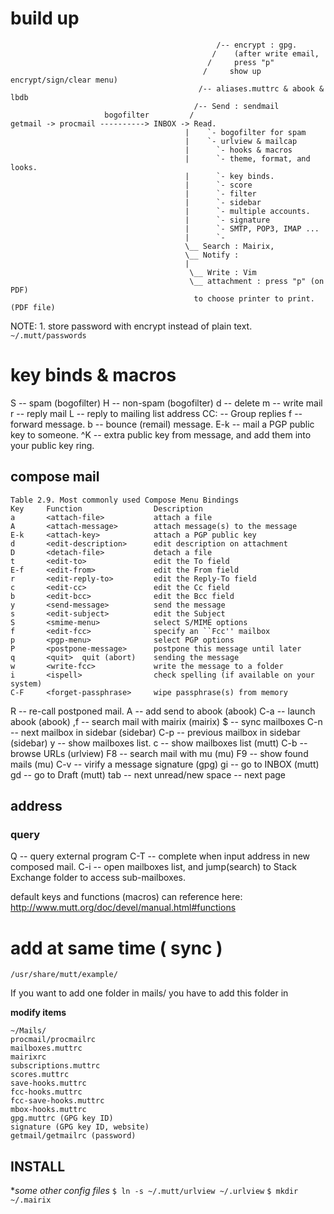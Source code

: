 # build up
                                                  /-- encrypt : gpg.
                                                 /    (after write email,
                                                /     press "p"
                                               /     show up encrypt/sign/clear menu)
                                              /-- aliases.muttrc & abook & lbdb
                                             /-- Send : sendmail
                         bogofilter         /
    getmail -> procmail ----------> INBOX -> Read.
                                           |    `- bogofilter for spam
                                           |    `- urlview & mailcap
                                           |      `- hooks & macros
                                           |      `- theme, format, and looks.
                                           |      `- key binds.
                                           |      `- score
                                           |      `- filter
                                           |      `- sidebar
                                           |      `- multiple accounts.
                                           |      `- signature
                                           |      `- SMTP, POP3, IMAP ...
                                           |      `-
                                           \__ Search : Mairix,
                                           \__ Notify :
                                           |
                                            \__ Write : Vim
                                            \__ attachment : press "p" (on PDF)
                                             to choose printer to print. (PDF file)

NOTE:
    1. store password with encrypt instead of plain text.
        `~/.mutt/passwords`


# key binds & macros
S -- spam (bogofilter)
H -- non-spam (bogofilter)
d -- delete
m -- write mail
r -- reply mail
L -- reply to mailing list address
CC:  -- Group replies
f -- forward message.
b -- bounce (remail) message.
E-k -- mail a PGP public key to someone.
^K -- extra public key from message, and add them into your public key ring.
## compose mail
    Table 2.9. Most commonly used Compose Menu Bindings
    Key 	Function 	            Description
    a 	    <attach-file> 	        attach a file
    A 	    <attach-message> 	    attach message(s) to the message
    E-k 	<attach-key> 	        attach a PGP public key
    d 	    <edit-description> 	    edit description on attachment
    D 	    <detach-file> 	        detach a file
    t 	    <edit-to> 	            edit the To field
    E-f 	<edit-from> 	        edit the From field
    r 	    <edit-reply-to> 	    edit the Reply-To field
    c 	    <edit-cc> 	            edit the Cc field
    b 	    <edit-bcc> 	            edit the Bcc field
    y 	    <send-message> 	        send the message
    s 	    <edit-subject> 	        edit the Subject
    S 	    <smime-menu> 	        select S/MIME options
    f 	    <edit-fcc> 	            specify an ``Fcc'' mailbox
    p 	    <pgp-menu> 	            select PGP options
    P 	    <postpone-message> 	    postpone this message until later
    q 	    <quit> 	quit (abort)    sending the message
    w 	    <write-fcc> 	        write the message to a folder
    i 	    <ispell> 	            check spelling (if available on your system)
    C-F 	<forget-passphrase> 	wipe passphrase(s) from memory
R -- re-call postponed mail.
A -- add send to abook (abook)
C-a -- launch abook (abook)
,f -- search mail with mairix (mairix)
$ -- sync mailboxes
C-n -- next mailbox in sidebar (sidebar)
C-p -- previous mailbox in sidebar (sidebar)
y -- show mailboxes list.
c -- show mailboxes list (mutt)
C-b -- browse URLs (urlview)
F8 -- search mail with mu (mu)
F9 -- show found mails (mu)
C-v -- virify a message signature (gpg)
gi -- go to INBOX (mutt)
gd -- go to Draft (mutt)
tab -- next unread/new
space -- next page
## address
### query
Q -- query external program
C-T -- complete when input address in new composed mail.
C-i -- open mailboxes list, and jump(search) to Stack Exchange folder to access
sub-mailboxes.

default keys and functions (macros) can reference here:
http://www.mutt.org/doc/devel/manual.html#functions

# add at same time ( sync )

`/usr/share/mutt/example/`

If you want to add one folder in mails/
you have to add this folder in

**modify items**

    ~/Mails/
    procmail/procmailrc
    mailboxes.muttrc
    mairixrc
    subscriptions.muttrc
    scores.muttrc
    save-hooks.muttrc
    fcc-hooks.muttrc
    fcc-save-hooks.muttrc
    mbox-hooks.muttrc
    gpg.muttrc (GPG key ID)
    signature (GPG key ID, website)
    getmail/getmailrc (password)

## INSTALL
**some other config files*
    `$ ln -s ~/.mutt/urlview ~/.urlview`
    `$ mkdir ~/.mairix`
